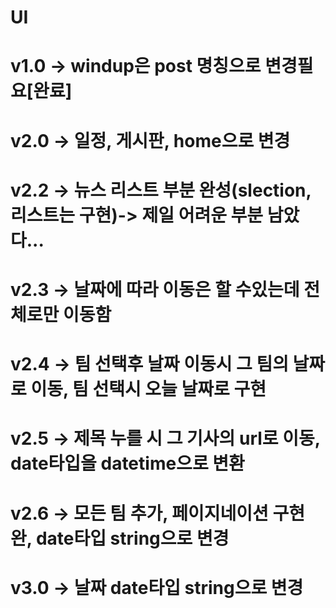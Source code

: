 # UI
# v1.0 -> windup은 post 명칭으로 변경필요[완료]
# v2.0 -> 일정, 게시판, home으로 변경
# v2.2 -> 뉴스 리스트 부분 완성(slection, 리스트는 구현)-> 제일 어려운 부분 남았다...
# v2.3 -> 날짜에 따라 이동은 할 수있는데 전체로만 이동함
# v2.4 -> 팀 선택후 날짜 이동시 그 팀의 날짜로 이동, 팀 선택시 오늘 날짜로 구현
# v2.5 -> 제목 누를 시 그 기사의 url로 이동, date타입을 datetime으로 변환
# v2.6 -> 모든 팀 추가, 페이지네이션 구현 완, date타입 string으로 변경
# v3.0 -> 날짜 date타입 string으로 변경
